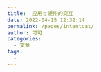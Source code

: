```yaml
---
title:  应用与硬件的交互
date: 2022-04-15 12:32:14
permalink: /pages/intentcat/
author: 可可
categories:
  - 文章
tags:
  - 
---
```

